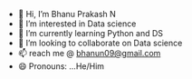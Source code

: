 - 👋 Hi, I’m Bhanu Prakash N
- 👀 I’m interested in Data science
- 🌱 I’m currently learning Python and DS
- 💞️ I’m looking to collaborate on Data science
- 📫 reach me @ bhanun09@gmail.com
- 😄 Pronouns: ...He/Him


<!---
bhanun09/bhanun09 is a ✨ special ✨ repository because its `README.md` (this file) appears on your GitHub profile.
You can click the Preview link to take a look at your changes.
--->
